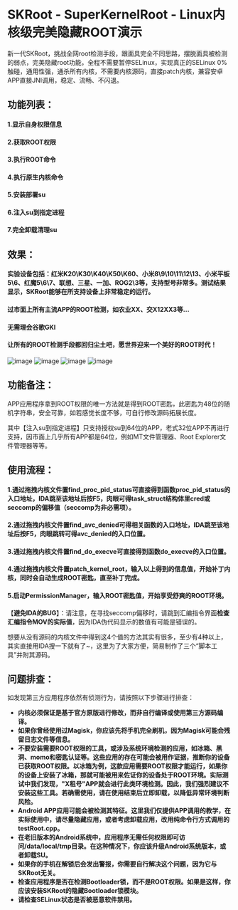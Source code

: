 # SKRoot - SuperKernelRoot - Linux内核级完美隐藏ROOT演示
新一代SKRoot，挑战全网root检测手段，跟面具完全不同思路，摆脱面具被检测的弱点，完美隐藏root功能，全程不需要暂停SELinux，实现真正的SELinux  0%触碰，通用性强，通杀所有内核，不需要内核源码，直接patch内核，兼容安卓APP直接JNI调用，稳定、流畅、不闪退。
## 功能列表：
#### 1.显示自身权限信息
#### 2.获取ROOT权限
#### 3.执行ROOT命令
#### 4.执行原生内核命令
#### 5.安装部署su
#### 6.注入su到指定进程
#### 7.完全卸载清理su

## 效果：
#### 实验设备包括：红米K20\K30\K40\K50\K60、小米8\9\10\11\12\13、小米平板5\6、红魔5\6\7、联想、三星、一加、ROG2\3等，支持型号非常多。测试结果显示，SKRoot能够在所支持设备上非常稳定的运行。
#### 过市面上所有主流APP的ROOT检测，如农业XX、交X12XX3等...
#### 无需理会谷歌GKI
#### 让所有的ROOT检测手段都回归尘土吧，愿世界迎来一个美好的ROOT时代！

![image](https://github.com/abcz316/linuxKernelRoot/blob/master/ScreenCap/1.png)
![image](https://github.com/abcz316/linuxKernelRoot/blob/master/ScreenCap/2.png)
![image](https://github.com/abcz316/linuxKernelRoot/blob/master/ScreenCap/3.png)
![image](https://github.com/abcz316/linuxKernelRoot/blob/master/ScreenCap/4.png)

## 功能备注：
APP应用程序拿到ROOT权限的唯一方法就是得到ROOT密匙，此密匙为48位的随机字符串，安全可靠，如若感觉长度不够，可自行修改源码拓展长度。

其中【注入su到指定进程】只支持授权su到64位的APP，老式32位APP不再进行支持，因市面上几乎所有APP都是64位，例如MT文件管理器、Root Explorer文件管理器等等。

## 使用流程：
#### 1.通过拖拽内核文件置find_proc_pid_status可直接得到函数proc_pid_status的入口地址，IDA跳至该地址后按F5，肉眼可得task_struct结构体里cred或seccomp的偏移值（seccomp为非必需项）。
#### 2.通过拖拽内核文件置find_avc_denied可得相关函数的入口地址，IDA跳至该地址后按F5，肉眼跳转可得avc_denied的入口位置。
#### 3.通过拖拽内核文件置find_do_execve可直接得到函数do_execve的入口位置。
#### 4.通过拖拽内核文件置patch_kernel_root，输入以上得到的信息值，开始补丁内核，同时会自动生成ROOT密匙，直至补丁完成。
#### 5.启动PermissionManager，输入ROOT密匙值，开始享受舒爽的ROOT环境。
【**避免IDA的BUG**】：请注意，在寻找seccomp偏移时，请跳到汇编指令界面**检查汇编指令MOV的实际值**，因为IDA伪代码显示的数值有可能是错误的。

想要从没有源码的内核文件中得到这4个值的方法其实有很多，至少有4种以上，其实直接用IDA搜一下就有了~，这里为了大家方便，简易制作了三个“脚本工具”并附其源码。

## 问题排查：
如发现第三方应用程序依然有侦测行为，请按照以下步骤进行排查：
* **内核必须保证是基于官方原版进行修改，而非自行编译或使用第三方源码编译。**
* **如果你曾经使用过Magisk，你应该先将手机完全刷机，因为Magisk可能会残留日志文件等信息。**
* **不要安装需要ROOT权限的工具，或涉及系统环境检测的应用，如冰箱、黑洞、momo和密匙认证等。这些应用的存在可能会被用作证据，推断你的设备已获取ROOT权限。以冰箱为例，这款应用需要ROOT权限才能运行，如果你的设备上安装了冰箱，那就可能被用来佐证你的设备处于ROOT环境。实际测试中我们发现，"X租号"APP就会进行此类环境检测。因此，我们强烈建议不安装这些工具。若确需使用，请在使用结束后立即卸载，以降低异常环境判断风险。**
* **Android APP应用可能会被检测其特征。这里我们仅提供APP调用的教学，在实际使用中，请尽量隐藏应用，或者考虑卸载应用，改用纯命令行方式调用的testRoot.cpp。**
* **在老旧版本的Android系统中，应用程序无需任何权限即可访问/data/local/tmp目录。在这种情况下，你应该升级Android系统版本，或者卸载SU。**
* **如果你的手机在解锁后会发出警报，你需要自行解决这个问题，因为它与SKRoot无关。**
* **检查应用程序是否在检测Bootloader锁，而不是ROOT权限。如果是这样，你应该安装SKRoot的隐藏Bootloader锁模块。**
* **请检查SELinux状态是否被恶意软件禁用。**
